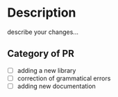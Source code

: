 # Description
describe your changes...

## Category of PR
- [ ] adding a new library
- [ ] correction of grammatical errors
- [ ] adding new documentation
